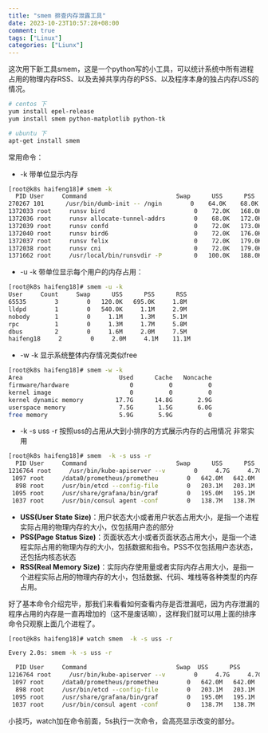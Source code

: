 ```yaml
---
title: "smem 排查内存泄露工具"
date: 2023-10-23T10:57:28+08:00
comment: true
tags: ["Linux"]
categories: ["Liunx"]
---
```

这次用下新工具smem，这是一个python写的小工具，可以统计系统中所有进程占用的物理内存RSS、以及去掉共享内存的PSS、以及程序本身的独占内存USS的情况。
```bash
# centos 下
yum install epel-release
yum install smem python-matplotlib python-tk

# ubuntu 下
apt-get install smem
```

常用命令：

* -k 带单位显示内存
```bash
[root@k8s haifeng18]# smem -k
  PID User     Command                         Swap      USS      PSS      RSS
270267 101      /usr/bin/dumb-init -- /ngin        0    64.0K    68.0K    72.0K
1372033 root     runsv bird                         0    72.0K   168.0K     1.2M
1372036 root     runsv allocate-tunnel-addrs        0    68.0K   172.0K     1.3M
1372039 root     runsv confd                        0    72.0K   173.0K     1.3M
1372040 root     runsv bird6                        0    72.0K   176.0K     1.3M
1372037 root     runsv felix                        0    72.0K   179.0K     1.3M
1372038 root     runsv cni                          0    72.0K   179.0K     1.3M
1371662 root     /usr/local/bin/runsvdir -P         0   100.0K   188.0K     1.2M
```


* -u -k 带单位显示每个用户的内存占用：
```bash
[root@k8s haifeng18]# smem -u -k
User     Count     Swap      USS      PSS      RSS
65535        3        0   120.0K   695.0K     1.8M
lldpd        1        0   540.0K     1.1M     2.9M
nobody       1        0     1.1M     1.3M     5.1M
rpc          1        0     1.3M     1.7M     5.8M
dbus         2        0     1.6M     2.0M     7.5M
haifeng18     2        0     2.0M     4.1M    11.1M
```

* -w -k 显示系统整体内存情况类似free
```bash
[root@k8s haifeng18]# smem -w -k
Area                           Used      Cache   Noncache
firmware/hardware                 0          0          0
kernel image                      0          0          0
kernel dynamic memory         17.7G      14.8G       2.9G
userspace memory               7.5G       1.5G       6.0G
free memory                    5.9G       5.9G          0
```

* -k -s uss -r 按照uss的占用从大到小排序的方式展示内存的占用情况 非常实用
```bash
[root@k8s haifeng18]# smem  -k -s uss -r
  PID User     Command                         Swap      USS      PSS      RSS
1216764 root     /usr/bin/kube-apiserver --v        0     4.7G     4.7G     4.7G
 1097 root     /data0/prometheus/prometheu        0   642.0M   642.0M   642.0M
  898 root     /usr/bin/etcd --config-file        0   203.1M   203.1M   203.1M
 1095 root     /usr/share/grafana/bin/graf        0   195.0M   195.1M   196.9M
 1037 root     /usr/bin/consul agent -conf        0   138.7M   138.7M   138.7M
```

* **USS(User State Size)**：用户状态大小或者用户状态占用大小，是指一个进程实际占用的物理内存的大小，仅包括用户态的部分
* **PSS(Page Status Size)**：页面状态大小或者页面状态占用大小，是指一个进程实际占用的物理内存的大小，包括数据和指令。PSS不仅包括用户态状态，还包括内核态状态
* **RSS(Real Memory Size)**：实际内存使用量或者实际内存占用大小，是指一个进程实际占用的物理内存的大小，包括数据、代码、堆栈等各种类型的内存占用。

好了基本命令介绍完毕，那我们来看看如何查看内存是否泄漏吧，因为内存泄漏的程序占用的内存是一直再增加的（这不是废话嘛），这样我们就可以用上面的排序命令只观察上面几个进程了。
```bash
[root@k8s haifeng18]# watch smem  -k -s uss -r

Every 2.0s: smem -k -s uss -r                                                                                                                                                                         k8s.wq.2.20.30: Tue Sep 12 16:35:49 2023

  PID User     Command                         Swap	 USS	  PSS	   RSS
1216764 root     /usr/bin/kube-apiserver --v        0     4.7G     4.7G     4.7G
 1097 root     /data0/prometheus/prometheu        0   642.0M   642.0M   642.0M
  898 root     /usr/bin/etcd --config-file        0   203.1M   203.1M   203.1M
 1095 root     /usr/share/grafana/bin/graf        0   195.0M   195.1M   196.9M
 1037 root     /usr/bin/consul agent -conf        0   138.7M   138.7M   138.7M
```
小技巧，watch加在命令前面，5s执行一次命令，会高亮显示改变的部分。

